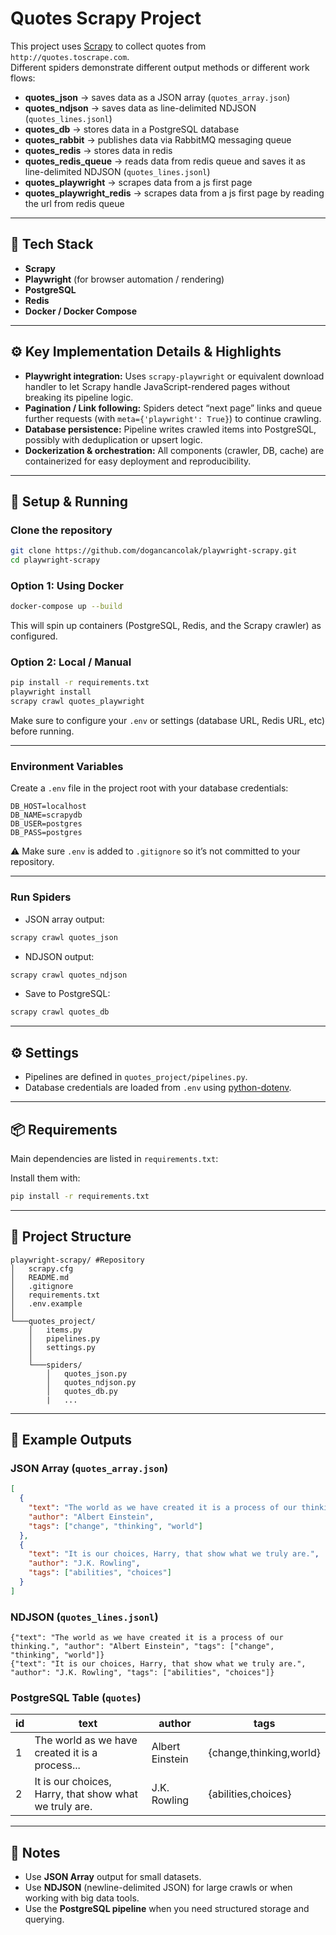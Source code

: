 # Quotes Scrapy Project

This project uses [Scrapy](https://scrapy.org/) to collect quotes from `http://quotes.toscrape.com`.  
Different spiders demonstrate different output methods or different work flows:

- **quotes_json** → saves data as a JSON array (`quotes_array.json`)
- **quotes_ndjson** → saves data as line-delimited NDJSON (`quotes_lines.jsonl`)
- **quotes_db** → stores data in a PostgreSQL database
- **quotes_rabbit** → publishes data via RabbitMQ messaging queue
- **quotes_redis** → stores data in redis 
- **quotes_redis_queue** → reads data from redis queue and saves it as line-delimited NDJSON (`quotes_lines.jsonl`)
- **quotes_playwright** → scrapes data from a js first page 
- **quotes_playwright_redis** → scrapes data from a js first page by reading the url from redis queue 

---

## 🧰 Tech Stack

- **Scrapy**  
- **Playwright** (for browser automation / rendering)  
- **PostgreSQL**  
- **Redis**  
- **Docker / Docker Compose**

---

## ⚙️ Key Implementation Details & Highlights

- **Playwright integration:** Uses `scrapy-playwright` or equivalent download handler to let Scrapy handle JavaScript-rendered pages without breaking its pipeline logic.  
- **Pagination / Link following:** Spiders detect “next page” links and queue further requests (with `meta={'playwright': True}`) to continue crawling.    
- **Database persistence:** Pipeline writes crawled items into PostgreSQL, possibly with deduplication or upsert logic.  
- **Dockerization & orchestration:** All components (crawler, DB, cache) are containerized for easy deployment and reproducibility.

---

## 🚀 Setup & Running

### Clone the repository

```bash
git clone https://github.com/dogancancolak/playwright-scrapy.git
cd playwright-scrapy
```

### Option 1: Using Docker

```bash
docker-compose up --build
```

This will spin up containers (PostgreSQL, Redis, and the Scrapy crawler) as configured.

### Option 2: Local / Manual

```bash
pip install -r requirements.txt
playwright install
scrapy crawl quotes_playwright
```

Make sure to configure your `.env` or settings (database URL, Redis URL, etc) before running.

---

### Environment Variables
Create a `.env` file in the project root with your database credentials:

```
DB_HOST=localhost
DB_NAME=scrapydb
DB_USER=postgres
DB_PASS=postgres
```

⚠️ Make sure `.env` is added to `.gitignore` so it’s not committed to your repository.

---

### Run Spiders
- JSON array output:
```bash
scrapy crawl quotes_json
```

- NDJSON output:
```bash
scrapy crawl quotes_ndjson
```

- Save to PostgreSQL:
```bash
scrapy crawl quotes_db
```

---

## ⚙️ Settings
- Pipelines are defined in `quotes_project/pipelines.py`.
- Database credentials are loaded from `.env` using [python-dotenv](https://pypi.org/project/python-dotenv/).

---

## 📦 Requirements
Main dependencies are listed in `requirements.txt`:

Install them with:
```bash
pip install -r requirements.txt
```

---

## 📂 Project Structure
```
playwright-scrapy/ #Repository
│   scrapy.cfg
│   README.md
│   .gitignore
│   requirements.txt
│   .env.example
│
└───quotes_project/
    │   items.py
    │   pipelines.py
    │   settings.py
    │
    └───spiders/
        │   quotes_json.py
        │   quotes_ndjson.py
        │   quotes_db.py
        |   ...
```

---

## 📝 Example Outputs

### JSON Array (`quotes_array.json`)
```json
[
  {
    "text": "The world as we have created it is a process of our thinking.",
    "author": "Albert Einstein",
    "tags": ["change", "thinking", "world"]
  },
  {
    "text": "It is our choices, Harry, that show what we truly are.",
    "author": "J.K. Rowling",
    "tags": ["abilities", "choices"]
  }
]
```

### NDJSON (`quotes_lines.jsonl`)
```
{"text": "The world as we have created it is a process of our thinking.", "author": "Albert Einstein", "tags": ["change", "thinking", "world"]}
{"text": "It is our choices, Harry, that show what we truly are.", "author": "J.K. Rowling", "tags": ["abilities", "choices"]}
```

### PostgreSQL Table (`quotes`)
| id | text                                                   | author          | tags                          |
|----|--------------------------------------------------------|-----------------|-------------------------------|
| 1  | The world as we have created it is a process...        | Albert Einstein | {change,thinking,world}       |
| 2  | It is our choices, Harry, that show what we truly are. | J.K. Rowling    | {abilities,choices}           |

---

## 📝 Notes
- Use **JSON Array** output for small datasets.  
- Use **NDJSON** (newline-delimited JSON) for large crawls or when working with big data tools.  
- Use the **PostgreSQL pipeline** when you need structured storage and querying.  

